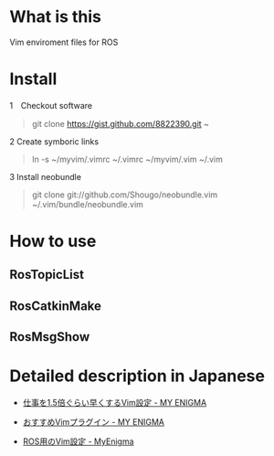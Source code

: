 # What is this

Vim enviroment files for ROS 

# Install

1　Checkout software

> git clone https://gist.github.com/8822390.git ~

2 Create symboric links

> ln -s ~/myvim/.vimrc ~/.vimrc ~/myvim/.vim ~/.vim

3 Install neobundle

> git clone git://github.com/Shougo/neobundle.vim ~/.vim/bundle/neobundle.vim

# How to use

## RosTopicList


## RosCatkinMake


## RosMsgShow



# Detailed description in Japanese

* [仕事を1.5倍ぐらい早くするVim設定 - MY ENIGMA](http://d.hatena.ne.jp/meison_amsl/20120403/1333452345)

* [おすすめVimプラグイン - MY ENIGMA](http://d.hatena.ne.jp/meison_amsl/20141219)

* [ROS用のVim設定 - MyEnigma](http://myenigma.hatenablog.com/entry/20141129/1417248480)


